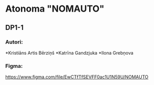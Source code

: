 # Atonoma "NOMAUTO"

## DP1-1

### Autori:

*Kristiāns Artis Bērziņš
*Katrīna Gandzjuka
\*Ilona Grebņova

### Figma:

https://www.figma.com/file/EwCTfTfSEVFF0ac1U1N59U/NOMAUTO
